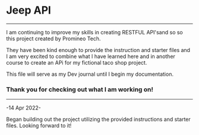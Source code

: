 # Jeep API

---

I am continuing to improve my skills in creating RESTFUL API'sand so so this project created by Promineo Tech.

They have been kind enough to provide the instruction and starter
files and I am very excited to combine what I have learned here and in another course to create an APi for my 
fictional taco shop project.

This file will serve as my Dev journal until 
I begin my documentation.

### Thank you for checking out what I am working on!

---

-14 Apr 2022-

Began building out the project utilizing the provided instructions and starter files.
Looking forward to it!



